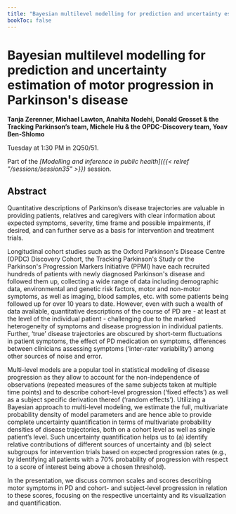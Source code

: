 ```yaml
---
title: "Bayesian multilevel modelling for prediction and uncertainty estimation of motor progression in Parkinson's disease"
bookToc: false
---
```


# Bayesian multilevel modelling for prediction and uncertainty estimation of motor progression in Parkinson's disease

**Tanja Zerenner, Michael Lawton, Anahita Nodehi, Donald Grosset & the Tracking Parkinson’s team, Michele Hu & the OPDC-Discovery team, Yoav Ben-Shlomo**

Tuesday at 1:30 PM in 2Q50/51.

Part of the *[Modelling and inference in public health]({{< relref "/sessions/session35" >}})* session.

## Abstract

Quantitative descriptions of Parkinson’s disease trajectories are valuable in providing patients, relatives and caregivers with clear information about expected symptoms, severity, time frame and possible impairments, if desired, and can further serve as a basis for intervention and treatment trials.

Longitudinal cohort studies such as the Oxford Parkinson's Disease Centre (OPDC) Discovery Cohort, the Tracking Parkinson's Study or the Parkinson's Progression Markers Initiative (PPMI) have each recruited hundreds of patients with newly diagnosed Parkinson's disease and followed them up, collecting a wide range of data including demographic data, environmental and genetic risk factors, motor and non-motor symptoms, as well as imaging, blood samples, etc. with some patients being followed up for over 10 years to date. However, even with such a wealth of data available, quantitative descriptions of the course of PD are - at least at the level of the individual patient - challenging due to the marked heterogeneity of symptoms and disease progression in individual patients. Further, ‘true’ disease trajectories are obscured by short-term fluctuations in patient symptoms, the effect of PD medication on symptoms, differences between clinicians assessing  symptoms (‘inter-rater variability’) among other sources of noise and error.

Multi-level models are a popular tool in statistical modeling of disease progression as they allow to account for the non-independence of observations (repeated measures of the same subjects taken at multiple time points) and to describe cohort-level progression (‘fixed effects’) as well as a subject specific derivation thereof (‘random effects’). Utilizing a Bayesian approach to multi-level modeling, we estimate the full, multivariate probability density of model parameters and are hence able to provide complete uncertainty quantification in terms of multivariate probability densities of disease trajectories, both on a cohort level as well as single patient’s level. Such uncertainty quantification helps us to (a) identify relative contributions of different sources of uncertainty and (b) select subgroups for intervention trials based on expected progression rates (e.g., by identifying all patients with a 70% probability of progression with respect to a score of interest being above a chosen threshold).

In the presentation, we discuss common scales and scores describing motor symptoms in PD and cohort- and subject-level progression in relation to these scores, focusing on the respective uncertainty and its visualization and quantification.


